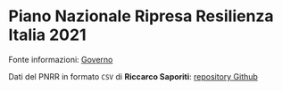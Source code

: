 # Piano Nazionale Ripresa Resilienza Italia 2021

Fonte informazioni: [Governo](https://www.governo.it/sites/governo.it/files/PNRR_0.pdf)

Dati del PNRR in formato `CSV` di **Riccarco Saporiti**: [repository Github](https://github.com/sapomnia/Piano-nazionale-di-ripartenza-e-resilienza)

